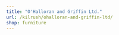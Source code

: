 ```yaml
---
title: "O'Halloran and Griffin Ltd."
url: /kilrush/ohalloran-and-griffin-ltd/
shop: furniture
---
```

